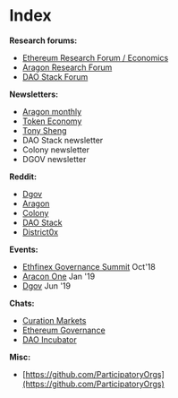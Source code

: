 # Index

**Research forums:**

* [Ethereum Research Forum / Economics](https://ethresear.ch/c/economics)
* [Aragon Research Forum](https://research.aragon.org)
* [DAO Stack Forum](https://forum.daostack.io/)

**Newsletters:**

* [Aragon monthly](https://monthly.aragon.org/)
* [Token Economy](http://weekly.tokeneconomy.co/)
* [Tony Sheng](https://www.tonysheng.com/)
* DAO Stack newsletter
* Colony newsletter
* DGOV newsletter

**Reddit:**

* [Dgov](https://new.reddit.com/r/dgov/)
* [Aragon](https://www.reddit.com/r/aragonproject/)
* [Colony](https://www.reddit.com/r/joincolony)
* [DAO Stack](https://www.reddit.com/r/daostack/)
* [District0x](https://www.reddit.com/r/district0x)

**Events:**

* [Ethfinex Governance Summit](https://summit.ethfinex.com/) Oct'18
* [Aracon One](https://aracon.one/) Jan '19
* [Dgov](https://dgov.earth/) Jun '19

**Chats:**

* [Curation Markets](https://gitter.im/Curation-Markets/Lobby)
* [Ethereum Governance](https://gitter.im/ethereum/governance)
* [DAO Incubator](https://t.me/DAOincubator)

**Misc:**

* [https://github.com/ParticipatoryOrgs](https://github.com/ParticipatoryOrgs)

